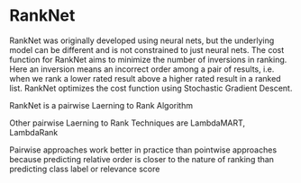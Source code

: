 # RankNet
RankNet was originally developed using neural nets, but the underlying model can be different and is not constrained to just neural nets. The cost function for RankNet aims to minimize the number of inversions in ranking. Here an inversion means an incorrect order among a pair of results, i.e. when we rank a lower rated result above a higher rated result in a ranked list. RankNet optimizes the cost function using Stochastic Gradient Descent.

RankNet is a pairwise Laerning to Rank Algorithm

Other pairwise Laerning to Rank Techniques are LambdaMART, LambdaRank

Pairwise approaches work better in practice than pointwise approaches because predicting relative order is closer to the nature of ranking than predicting class label or relevance score
